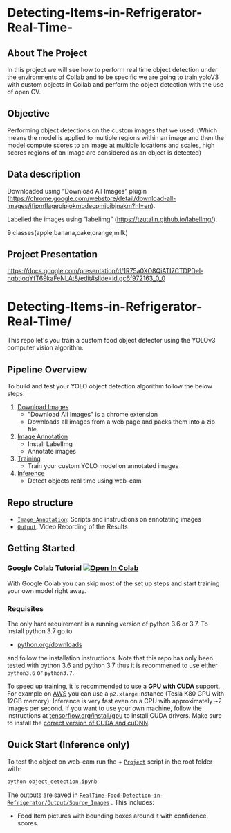 # Detecting-Items-in-Refrigerator-Real-Time-

## About The Project
In this project we will see how to perform real time object detection under the environments of Collab and to be specific we are going to train yoloV3 with custom objects in Collab and perform the object detection with the use of open CV.

## Objective
Performing object detections on the custom images that we used. 
(Which means the model is applied to multiple regions within an image and then the model compute scores to an image at multiple locations and scales, high scores regions of an image are considered as an object is detected)

## Data description
Downloaded using “Download All Images” plugin (https://chrome.google.com/webstore/detail/download-all-images/ifipmflagepipjokmbdecpmjbibjnakm?hl=en).

Labelled the images using “labelimg” (https://tzutalin.github.io/labelImg/).

9 classes(apple,banana,cake,orange,milk)

## Project Presentation
https://docs.google.com/presentation/d/1R75a0XO8QiATI7CTDPDel-nqbtIoqYfT69kaFeNLAt8/edit#slide=id.gc6f972163_0_0


# Detecting-Items-in-Refrigerator-Real-Time/
This repo let's you train a custom food object detector using the  YOLOv3 computer vision algorithm.

## Pipeline Overview

To build and test your YOLO object detection algorithm follow the below steps:
 
 1. [Download Images](/1_Download_Images/)
	 - "Download All Images" is a chrome extension
	 - Downloads all images from a web page and packs them into a zip file.
 2. [Image Annotation](/2_Image_Annotation/)
	 - Install LabelImg
	 - Annotate images
 3. [Training](/3_Training/)
 	- Train your custom YOLO model on annotated images 
 4. [Inference](/4_Inference/)
 	- Detect objects real time using web-cam
	
## Repo structure
+ [`Image_Annotation`](/Image_Annotation/): Scripts and instructions on annotating images
+ [`Output`](/Output/): Video Recording of the Results
 
## Getting Started

### Google Colab Tutorial <a href="https://colab.research.google.com/drive/1pNJmOkzCQDnN0xBb-6Suze3q1AAdH8LT#scrollTo=9e9ZW3sqMEPO" target="_parent"><img src="https://colab.research.google.com/assets/colab-badge.svg" alt="Open In Colab"/></a>
With Google Colab you can skip most of the set up steps and start training your own model right away. 

### Requisites
The only hard requirement is a running version of python 3.6 or 3.7. To install python 3.7 go to 
- [python.org/downloads](https://www.python.org/downloads/release/python-376/) 

and follow the installation instructions. Note that this repo has only been tested with python 3.6 and python 3.7 thus it is recommened to use either `python3.6` or `python3.7`.

To speed up training, it is recommended to use a **GPU with CUDA** support. For example on [AWS](/2_Training/AWS/) you can use a `p2.xlarge` instance (Tesla K80 GPU with 12GB memory). Inference is very fast even on a CPU with approximately ~2 images per second. If you want to use your own machine, follow the instructions at [tensorflow.org/install/gpu](https://www.tensorflow.org/install/gpu) to install CUDA drivers. Make sure to install the [correct version of CUDA and cuDNN](https://www.tensorflow.org/install/source#linux). 

## Quick Start (Inference only)
To test the object on web-cam run the + [`Project`](/Project/) script in the root folder with:

```bash
python object_detection.ipynb
```

The outputs are saved in [`RealTime-Food-Detection-in-Refrigerator/Output/Source_Images`](/Output) . This includes:
 - Food Item pictures with bounding boxes around it with confidence scores.
  
